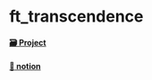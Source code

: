 # ft_transcendence

#### [🗃 Project](https://github.com/orgs/Dream-Transcendence/projects/2/views/1)
#### [📒 notion](https://youthful-gem-026.notion.site/ft_transcendence-5d6b3da6b2c74db88cf186ecf0d7f8ea)

